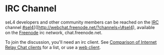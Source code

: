 # IRC Channel


seL4 developers and other community members can be reached on the
[IRC](https://en.wikipedia.org/wiki/Internet_Relay_Chat)
channel
[\#sel4](http://webchat.freenode.net/?channels=#sel4%7C#sel4)]([http://webchat.freenode.net/?channels=\#sel4),
available on the [Freenode](http://www.freenode.net/) irc
network, chat.freenode.net.

To join the discussion, you'll need an irc client. See
[Comparison of Internet Relay Chat clients](https://en.wikipedia.org/wiki/Comparison_of_Internet_Relay_Chat_clients) for a list, or use a
[web client](http://webchat.freenode.net/?channels=#sel4).
